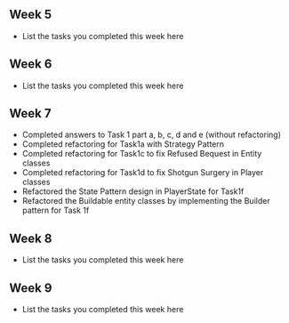 ## Week 5

- List the tasks you completed this week here

## Week 6

- List the tasks you completed this week here

## Week 7

- Completed answers to Task 1 part a, b, c, d and e (without refactoring)
- Completed refactoring for Task1a with Strategy Pattern
- Completed refactoring for Task1c to fix Refused Bequest in Entity classes
- Completed refactoring for Task1d to fix Shotgun Surgery in Player classes
- Refactored the State Pattern design in PlayerState for Task1f
- Refactored the Buildable entity classes by implementing the Builder pattern for Task 1f

## Week 8

- List the tasks you completed this week here

## Week 9

- List the tasks you completed this week here
